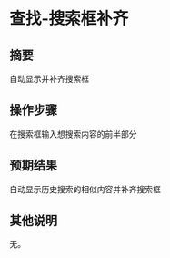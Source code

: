 # 查找-搜索框补齐

## 摘要

自动显示并补齐搜索框

## 操作步骤

在搜索框输入想搜索内容的前半部分

## 预期结果

自动显示历史搜索的相似内容并补齐搜索框

## 其他说明

无。
